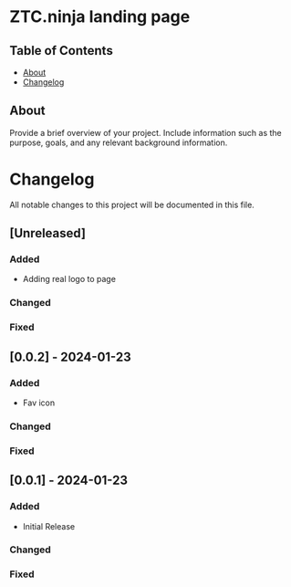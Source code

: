 # ZTC.ninja landing page

## Table of Contents

- [About](#about)
- [Changelog](#Changelog)

## About

Provide a brief overview of your project. Include information such as the purpose, goals, and any relevant background information.

# Changelog

All notable changes to this project will be documented in this file.

## [Unreleased]

### Added
- Adding real logo to page
### Changed
### Fixed

## [0.0.2] - 2024-01-23

### Added

- Fav icon

### Changed
### Fixed

## [0.0.1] - 2024-01-23

### Added

- Initial Release

### Changed
### Fixed